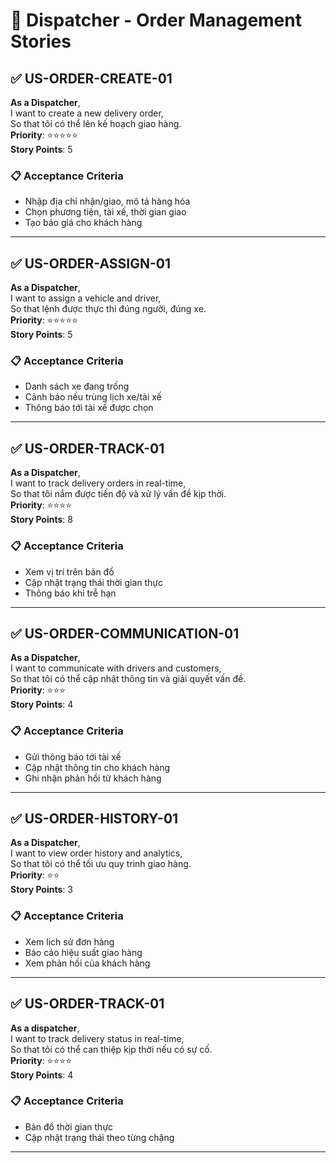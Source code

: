 # 🚚 Dispatcher - Order Management Stories

## ✅ US-ORDER-CREATE-01

**As a Dispatcher**,  
I want to create a new delivery order,  
So that tôi có thể lên kế hoạch giao hàng.  
**Priority**: ⭐⭐⭐⭐⭐  
**Story Points**: 5

### 📋 Acceptance Criteria

- Nhập địa chỉ nhận/giao, mô tả hàng hóa
- Chọn phương tiện, tài xế, thời gian giao
- Tạo báo giá cho khách hàng

---

## ✅ US-ORDER-ASSIGN-01

**As a Dispatcher**,  
I want to assign a vehicle and driver,  
So that lệnh được thực thi đúng người, đúng xe.  
**Priority**: ⭐⭐⭐⭐⭐  
**Story Points**: 5

### 📋 Acceptance Criteria

- Danh sách xe đang trống
- Cảnh báo nếu trùng lịch xe/tài xế
- Thông báo tới tài xế được chọn

---

## ✅ US-ORDER-TRACK-01

**As a Dispatcher**,  
I want to track delivery orders in real-time,  
So that tôi nắm được tiến độ và xử lý vấn đề kịp thời.  
**Priority**: ⭐⭐⭐⭐  
**Story Points**: 8

### 📋 Acceptance Criteria

- Xem vị trí trên bản đồ
- Cập nhật trạng thái thời gian thực
- Thông báo khi trễ hạn

---

## ✅ US-ORDER-COMMUNICATION-01

**As a Dispatcher**,  
I want to communicate with drivers and customers,  
So that tôi có thể cập nhật thông tin và giải quyết vấn đề.  
**Priority**: ⭐⭐⭐  
**Story Points**: 4

### 📋 Acceptance Criteria

- Gửi thông báo tới tài xế
- Cập nhật thông tin cho khách hàng
- Ghi nhận phản hồi từ khách hàng

---

## ✅ US-ORDER-HISTORY-01

**As a Dispatcher**,  
I want to view order history and analytics,  
So that tôi có thể tối ưu quy trình giao hàng.  
**Priority**: ⭐⭐  
**Story Points**: 3

### 📋 Acceptance Criteria

- Xem lịch sử đơn hàng
- Báo cáo hiệu suất giao hàng
- Xem phản hồi của khách hàng

---

## ✅ US-ORDER-TRACK-01

**As a dispatcher**,  
I want to track delivery status in real-time,  
So that tôi có thể can thiệp kịp thời nếu có sự cố.  
**Priority**: ⭐⭐⭐⭐  
**Story Points**: 4

### 📋 Acceptance Criteria

- Bản đồ thời gian thực
- Cập nhật trạng thái theo từng chặng

---
